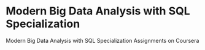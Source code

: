 # Modern Big Data Analysis with SQL Specialization
Modern Big Data Analysis with SQL Specialization Assignments  on Coursera
